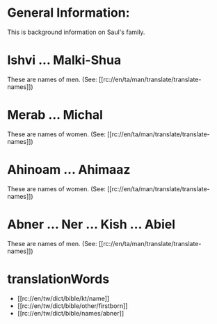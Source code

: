 # General Information:

This is background information on Saul's family.

# Ishvi ... Malki-Shua

These are names of men. (See: [[rc://en/ta/man/translate/translate-names]])

# Merab ... Michal

These are names of women. (See: [[rc://en/ta/man/translate/translate-names]])

# Ahinoam ... Ahimaaz

These are names of women. (See: [[rc://en/ta/man/translate/translate-names]])

# Abner ... Ner ... Kish ... Abiel

These are names of men. (See: [[rc://en/ta/man/translate/translate-names]])

# translationWords

* [[rc://en/tw/dict/bible/kt/name]]
* [[rc://en/tw/dict/bible/other/firstborn]]
* [[rc://en/tw/dict/bible/names/abner]]